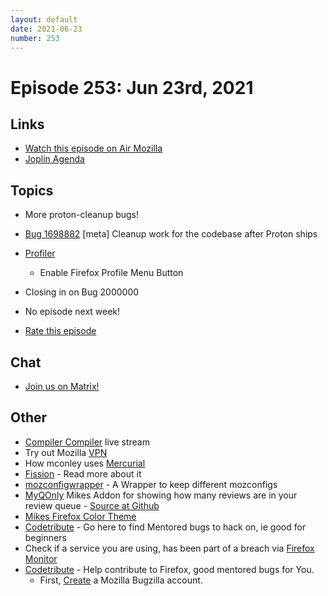 ```yaml
---
layout: default
date: 2021-06-23
number: 253
---
```


# Episode 253: Jun 23rd, 2021

## Links
* [Watch this episode on Air Mozilla](https://mzl.la/joy-of-coding-2021-06-23)
* [Joplin Agenda](https://mikeconley.ca/joc/agendas/Episode-0253.html)

## Topics
* More proton-cleanup bugs!
* [Bug 1698882](https://bugzilla.mozilla.org/show_bug.cgi?id=1698882) [meta] Cleanup work for the codebase after Proton ships
* [Profiler](https://profiler.firefox.com)
  - Enable Firefox Profile Menu Button
* Closing in on Bug 2000000
* No episode next week!

* [Rate this episode](https://forms.gle/uK49A7qdqnkmHMr77)

## Chat
* [Join us on Matrix!](https://matrix.to/#/!enWuAmKDOEEPYejXRk:mozilla.org?via=mozilla.org&via=raim.ist)

## Other
* [Compiler Compiler](https://www.twitch.tv/codehag) live stream
* Try out Mozilla [VPN](https://vpn.mozilla.org/)
* How mconley uses [Mercurial](https://mikeconley.github.io/documents/How_mconley_uses_Mercurial_for_Mozilla_code)
* [Fission](https://firefox-source-docs.mozilla.org/dom/dom/Fission.html) - Read more about it
* [mozconfigwrapper](https://github.com/ahal/mozconfigwrapper) - A Wrapper to keep different mozconfigs
* [MyQOnly](https://addons.mozilla.org/en-US/firefox/addon/myqonly/) Mikes Addon for showing how many reviews are in your review queue - [Source at Github](https://github.com/mikeconley/myqonly)
* [Mikes Firefox Color Theme](https://addons.mozilla.org/en-US/firefox/addon/electricbluegaloo/)
* [Codetribute](https://codetribute.mozilla.org/) - Go here to find Mentored bugs to hack on, ie good for beginners
* Check if a service you are using, has been part of a breach via [Firefox Monitor](https://monitor.firefox.com/breaches)
* [Codetribute](https://codetribute.mozilla.org/) - Help contribute to Firefox, good mentored bugs for You.
  - First, [Create](https://bugzilla.mozilla.org/createaccount.cgi) a Mozilla Bugzilla account.

